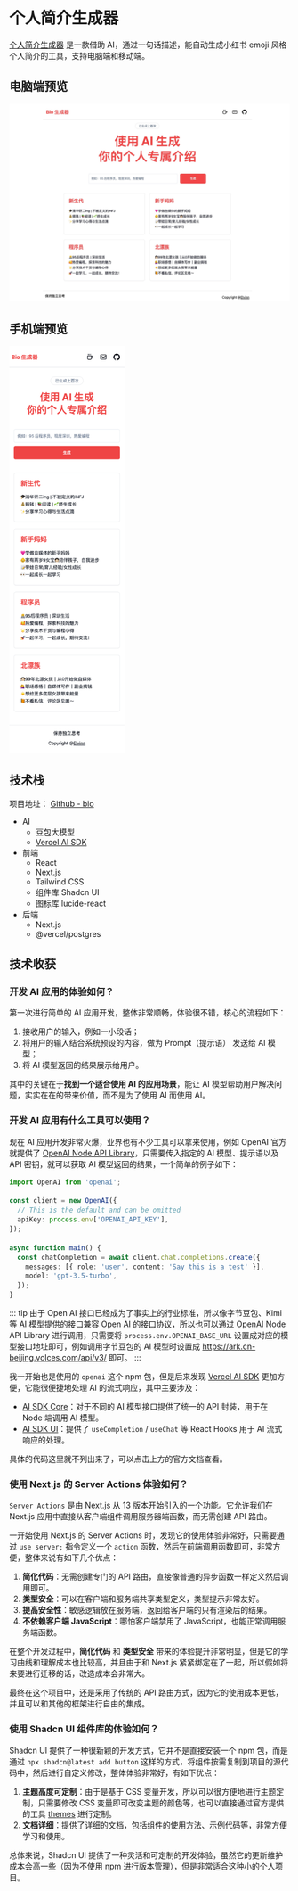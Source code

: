 # 个人简介生成器

[个人简介生成器](https://bio.elvinn.wiki/) 是一款借助 AI，通过一句话描述，能自动生成小红书 emoji 风格个人简介的工具，支持电脑端和移动端。

## 电脑端预览

<img src="./public/bio-pc.jpg" alt="电脑端预览" width="630">

## 手机端预览

<img src="./public/bio-h5.png" alt="手机端预览" width="207">

## 技术栈

项目地址： [Github - bio](https://github.com/elvinn/bio)

- AI
  - 豆包大模型
  - [Vercel AI SDK](https://www.npmjs.com/package/ai)
- 前端
  - React
  - Next.js
  - Tailwind CSS
  - 组件库 Shadcn UI
  - 图标库 lucide-react
- 后端
  - Next.js
  - @vercel/postgres

## 技术收获

### 开发 AI 应用的体验如何？

第一次进行简单的 AI 应用开发，整体非常顺畅，体验很不错，核心的流程如下：

1. 接收用户的输入，例如一小段话；
2. 将用户的输入结合系统预设的内容，做为 Prompt（提示语） 发送给 AI 模型；
3. 将 AI 模型返回的结果展示给用户。

其中的关键在于**找到一个适合使用 AI 的应用场景**，能让 AI 模型帮助用户解决问题，实实在在的带来价值，而不是为了使用 AI 而使用 AI。

### 开发 AI 应用有什么工具可以使用？

现在 AI 应用开发非常火爆，业界也有不少工具可以拿来使用，例如 OpenAI 官方就提供了 [OpenAI Node API Library](https://www.npmjs.com/package/openai)，只需要传入指定的 AI 模型、提示语以及 API 密钥，就可以获取 AI 模型返回的结果，一个简单的例子如下：

```ts
import OpenAI from 'openai';

const client = new OpenAI({
  // This is the default and can be omitted
  apiKey: process.env['OPENAI_API_KEY'],
});

async function main() {
  const chatCompletion = await client.chat.completions.create({
    messages: [{ role: 'user', content: 'Say this is a test' }],
    model: 'gpt-3.5-turbo',
  });
}
```

::: tip
由于 Open AI 接口已经成为了事实上的行业标准，所以像字节豆包、Kimi 等 AI 模型提供的接口兼容 Open AI 的接口协议，所以也可以通过 OpenAI Node API Library 进行调用，只需要将 `process.env.OPENAI_BASE_URL` 设置成对应的模型接口地址即可，例如调用字节豆包的 AI 模型时设置成 https://ark.cn-beijing.volces.com/api/v3/ 即可。
:::

我一开始也是使用的 `openai` 这个 npm 包，但是后来发现 [Vercel AI SDK](https://www.npmjs.com/package/ai) 更加方便，它能很便捷地处理 AI 的流式响应，其中主要涉及：

- [AI SDK Core](https://sdk.vercel.ai/docs/ai-sdk-core)：对于不同的 AI 模型接口提供了统一的 API 封装，用于在 Node 端调用 AI 模型。
- [AI SDK UI](https://sdk.vercel.ai/docs/introduction)：提供了 `useCompletion` / `useChat` 等 React Hooks 用于 AI 流式响应的处理。

具体的代码这里就不列出来了，可以点击上方的官方文档查看。

### 使用 Next.js 的 Server Actions 体验如何？

`Server Actions` 是由 Next.js 从 13 版本开始引入的一个功能。它允许我们在 Next.js 应用中直接从客户端组件调用服务器端函数，而无需创建 API 路由。

一开始使用 Next.js 的 Server Actions 时，发现它的使用体验非常好，只需要通过 `use server;` 指令定义一个 `action` 函数，然后在前端调用函数即可，非常方便，整体来说有如下几个优点：

1. **简化代码**：无需创建专门的 API 路由，直接像普通的异步函数一样定义然后调用即可。
2. **类型安全**：可以在客户端和服务端共享类型定义，类型提示非常友好。
3. **提高安全性**：敏感逻辑放在服务端，返回给客户端的只有渲染后的结果。
4. **不依赖客户端 JavaScript**：哪怕客户端禁用了 JavaScript，也能正常调用服务端函数。

在整个开发过程中，**简化代码** 和 **类型安全** 带来的体验提升非常明显，但是它的学习曲线和理解成本也比较高，并且由于和 Next.js 紧紧绑定在了一起，所以假如将来要进行迁移的话，改造成本会非常大。

最终在这个项目中，还是采用了传统的 API 路由方式，因为它的使用成本更低，并且可以和其他的框架进行自由的集成。

### 使用 Shadcn UI 组件库的体验如何？

Shadcn UI 提供了一种很新颖的开发方式，它并不是直接安装一个 npm 包，而是通过 `npx shadcn@latest add button` 这样的方式，将组件按需复制到项目的源代码中，然后进行自定义修改，整体体验非常好，有如下优点：

1. **主题高度可定制**：由于是基于 CSS 变量开发，所以可以很方便地进行主题定制，只需要修改 CSS 变量即可改变主题的颜色等，也可以直接通过官方提供的工具 [themes](https://ui.shadcn.com/themes) 进行定制。
2. **文档详细**：提供了详细的文档，包括组件的使用方法、示例代码等，非常方便学习和使用。

总体来说，Shadcn UI 提供了一种灵活和可定制的开发体验，虽然它的更新维护成本会高一些（因为不使用 npm 进行版本管理），但是非常适合这种小的个人项目。
